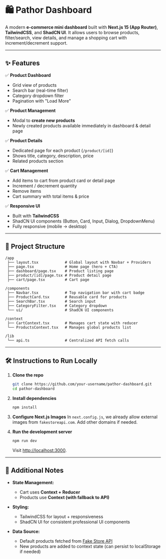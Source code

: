 
# 🛍️ Pathor Dashboard

A modern **e-commerce mini dashboard** built with **Next.js 15 (App Router)**, **TailwindCSS**, and **ShadCN UI**.
It allows users to browse products, filter/search, view details, and manage a shopping cart with increment/decrement support.

---

## ✨ Features

✅ **Product Dashboard**

* Grid view of products
* Search bar (real-time filter)
* Category dropdown filter
* Pagination with "Load More"

✅ **Product Management**

* Modal to **create new products**
* Newly created products available immediately in dashboard & detail page

✅ **Product Details**

* Dedicated page for each product (`/product/[id]`)
* Shows title, category, description, price
* Related products section

✅ **Cart Management**

* Add items to cart from product card or detail page
* Increment / decrement quantity
* Remove items
* Cart summary with total items & price

✅ **Responsive UI**

* Built with **TailwindCSS**
* ShadCN UI components (Button, Card, Input, Dialog, DropdownMenu)
* Fully responsive (mobile → desktop)

---

## 📂 Project Structure

```
/app
 ├── layout.tsx            # Global layout with Navbar + Providers
 ├── page.tsx              # Home page (hero + CTA)
 ├── dashboard/page.tsx    # Product listing page
 ├── product/[id]/page.tsx # Product detail page
 ├── cart/page.tsx         # Cart page

/components
 ├── Navbar.tsx            # Top navigation bar with cart badge
 ├── ProductCard.tsx       # Reusable card for products
 ├── SearchBar.tsx         # Search input
 ├── CategoryFilter.tsx    # Category dropdown
 └── ui/                   # ShadCN UI components

/context
 ├── CartContext.tsx       # Manages cart state with reducer
 └── ProductsContext.tsx   # Manages global products list

/lib
 └── api.ts                # Centralized API fetch calls
```

---

## 🛠️ Instructions to Run Locally

1. **Clone the repo**

   ```bash
   git clone https://github.com/your-username/pathor-dashboard.git
   cd pathor-dashboard
   ```

2. **Install dependencies**

   ```bash
   npm install
   ```

3. **Configure Next.js Images**
   In `next.config.js`, we already allow external images from `fakestoreapi.com`.
   Add other domains if needed.

4. **Run the development server**

   ```bash
   npm run dev
   ```

   Visit [http://localhost:3000](http://localhost:3000).

---

## 📝 Additional Notes

* **State Management:**

  * Cart uses **Context + Reducer**
  * Products use **Context (with fallback to API)**
* **Styling:**

  * TailwindCSS for layout + responsiveness
  * ShadCN UI for consistent professional UI components
* **Data Source:**

  * Default products fetched from [Fake Store API](https://fakestoreapi.com/)
  * New products are added to context state (can persist to localStorage if needed)


